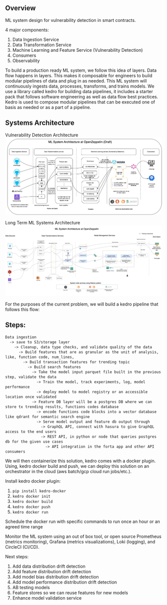 ## Overview
ML system design for vulnerability detection in smart contracts.

4 major components:

1. Data Ingestion Service
2. Data Transformation Service
3. Machine Learning and Feature Service (Vulnerability Detection)
4. Consumers
5. Observability

To build a production ready ML system, we follow this idea of layers. Data flow happens in layers. This makes it composable for engineers to build modular pipelines of data and plug in as needed. This ML system will continuously ingests data, processes, transforms, and trains models. We use a library called kedro for building data pipelines, it includes a starter pack that follows software engineering as well as data flow best  practices. Kedro is used to compose modular pipelines that can be executed one of basis as needed or as a part of a pipeline.

## Systems Architecture

Vulnerability Detection Architecture
![openzeppelin_vuln_detection_v1.jpg](docs%2Fimages%2Fopenzeppelin_vuln_detection_v1.jpg)

Long Term ML Systems Architecture
![openzeppelin_v2.jpg](docs%2Fimages%2Fopenzeppelin_v2.jpg)

For the purposes of the current problem, we will build a kedro pipeline that follows this flow:

## Steps:
```
Data ingestion
  -> save to S3/storage layer
    -> Cleanup, data type checks, and validate quality of the data
      -> Build features that are as granular as the unit of analysis, like, function code, num_lines, 
        -> Build transaction features for trending topic
          -> Build search features
            -> Take the model input parquet file built in the previous step, validate the data
              -> Train the model, track experiments, log, model performance
              -> deploy model to model registry or an accessible location once validated
            -> Feature DB layer will be a postgres DB where we can store tx trending results, functions codes database
              -> encode functions code blocks into a vector database like qdrant for semantic search engine
              -> Serve model output and feature db output through
                -> GraphQL API, connect with hasura to give GraphQL access to the end users
                -> REST API, in python or node that queries postgres db for the given use cases
                  -> API integration in the forta app and other API consumers
```
We will then containerize this solution, kedro comes with a docker plugin. Using, kedro docker build and push, we can deploy this solution on an orchestrator in the cloud (aws batch/gcp cloud run jobs/etc.). 

Install kedro docker plugin:

1. `pip install kedro-docker`
2. `kedro docker init`
3. `kedro docker build`
4. `kedro docker push`
5. `kedro docker run`

Schedule the docker run with specific commands to run once an hour or an agreed time range

Monitor the ML system using an out of box tool, or open source Prometheus (metrics monitoring), Grafana (metrics visualizations), Loki (logging), and CircleCI (CI/CD).

Next steps:
1. Add data distribution drift detection
2. Add feature distribution drift detection
3. Add model bias distribution drift detection
4. Add model performance distribution drift detection
5. AB testing models
6. Feature stores so we can reuse features for new models
7. Enhance model validation service